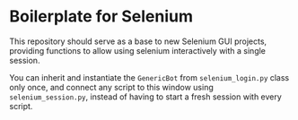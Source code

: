 # Boilerplate for Selenium

This repository should serve as a base to new Selenium GUI projects, providing functions to allow using selenium interactively with a single session.

You can inherit and instantiate the `GenericBot` from `selenium_login.py` class only once, and connect any script to this window using `selenium_session.py`, instead of having to start a fresh session with every script.
